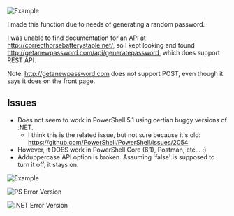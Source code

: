 ![Example](images/Invoke-PasswordGenerator_PS6.jpg?raw=true "PS6 Example")

I made this function due to needs of generating a random password.

I was unable to find documentation for an API at http://correcthorsebatterystaple.net/,
so I kept looking and found http://getanewpassword.com/api/generatepassword, which does support REST API.

Note: http://getanewpassword.com does not support POST, even though it says it does on the front page.

## Issues
* Does not seem to work in PowerShell 5.1 using certian buggy versions of .NET.
  * I think this is the related issue, but not sure because it's old: https://github.com/PowerShell/PowerShell/issues/2054
* However, it DOES work in PowerShell Core (6.1), Postman, etc... :)
* Adduppercase API option is broken. Assuming 'false' is supposed to turn it off, it stays on.

![Example](images/Invoke-PasswordGenerator_PS51.jpg?raw=true "PS5.1 Example")

![PS Error Version](images/PSVersionTable.jpg?raw=true "Error PS5.1 Version")

![.NET Error Version](images/netversion.jpg?raw=true "Error .NET Version")